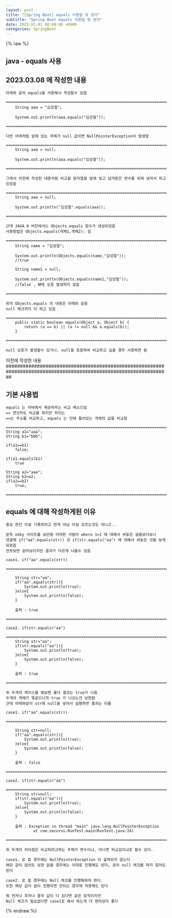 ```yaml
---  
layout: post  
title: "[Spring Boot] equals 사용법 및 생각"  
subtitle: "Spring Boot equals 사용법 및 생각"  
date: 2023-01-01 00:00:00 +0900  
categories: SpringBoot  
---  
```

{% raw %}  
## java -  equals 사용  
  
## 2023.03.08 에 작성한 내용  
  
	아래와 같이 equals을 사용해서 작성할수 있음  
		=================================================================================================================  
		String aaa = "김성철";  
  
		System.out.println(aaa.equals("김성철"));  
		=================================================================================================================  
  
	다만 아래처럼 앞에 있는 객체가 null 값이면 NullPointerException이 발생함  
		=================================================================================================================  
		String aaa = null;  
  
		System.out.println(aaa.equals("김성철"));  
		=================================================================================================================  
  
	그래서 이전에 작성한 내용처럼 비교할 문자열을 앞에 넣고 넘겨받은 변수를 뒤에 넣어서 하고 있었음  
		=================================================================================================================  
		String aaa = null;  
  
		System.out.println("김성철".equals(aaa));  
		=================================================================================================================  
  
	근데 JAVA 8 버전에서는 Objects.equals 함수가 생성되었음  
	사용방법은 Objects.equals(객체1,객체2); 임  
		=================================================================================================================  
        String name = "김성철";  
  
        System.out.println(Objects.equals(name,"김성철"));  
		//true  
  
        String name1 = null;  
  
        System.out.println(Objects.equals(name1,"김성철"));  
		//false , NPE 오류 발생하지 않음  
		=================================================================================================================  
  
	위의 Objects.equals 의 내용은 아래와 같음  
	null 체크까지 다 하고 있음  
		=================================================================================================================  
		public static boolean equals(Object a, Object b) {  
			return (a == b) || (a != null && a.equals(b));  
		}  
		=================================================================================================================  
  
	null 오류가 발생할수 있거나, null을 포함하여 비교하고 싶을 경우 사용하면 됨  
  
이전에 작성한 내용  
##################################################################################################################  
  
## 기본 사용법  
  
	equals 는 자바에서 제공하주는 비교 메소드임  
	== 연산자도 비교를 하지만 차이는  
	==는 주소를 비교하고, equals 는 안에 들어있는 객체의 값을 비교함  
  
	=================================================================================================================  
	String a1="aaa";  
	String b1="bbb";  
  
	if(a1==b1)  
		false;  
  
	if(a1.equals(b1)  
		true  
  
	String a2="aaa";  
	String b2=a2;  
	if(a2==b2)  
		true;  
  
	=================================================================================================================  
  
## equals 에 대해 작성하게된 이유  
  
	중요 한건 이걸 기록하려고 한게 아님 이걸 모르는것도 아니고..  
  
	문득 okky 사이트를 보던중 어떠한 사람이 where 1=1 에 대해서 써놓은 글을보다보니  
	댓글에 if("aa".equals(str)) 과 if(str.equals("aa") 에 대해서 써놓은 것을 보게되었음  
	언뜻보면 같아보이지만 결과가 다르게 나올수 있음  
  
	case1. if("aa".equals(str))  
		=================================================================================================================  
  
        String str="aa";  
        if("aa".equals(str)){  
            System.out.println(true);  
        }else{  
            System.out.println(false);  
        }  
  
		출력 : true  
		=================================================================================================================  
  
	case2. if(str.equals("aa")  
		=================================================================================================================  
        String str="aa";  
        if(str.equals("aa")){  
            System.out.println(true);  
        }else{  
            System.out.println(false);  
        }  
  
		출력 : true  
		=================================================================================================================  
  
	위 두개의 케이스를 해보면 둘다 결과는 true가 나옴  
	두개의 객체가 똑같으니까 true 가 나오는건 당연함  
	근데 아래와같이 str에 null을 넣어서 실행하면 결과는 다름  
  
	case1. if("aa".equals(str))  
		=================================================================================================================  
  
        String str=null;  
        if("aa".equals(str)){  
            System.out.println(true);  
        }else{  
            System.out.println(false);  
        }  
  
		출력 : false  
		=================================================================================================================  
  
	case2. if(str.equals("aa")  
		=================================================================================================================  
        String str=null;  
        if(str.equals("aa")){  
            System.out.println(true);  
        }else{  
            System.out.println(false);  
        }  
  
		출력 : Exception in thread "main" java.lang.NullPointerException  
				at com.securus.RunTest.main(RunTest.java:24)  
		=================================================================================================================  
  
	위 두개의 차이점은 비교하려고하는 주체가 변수이냐, 아니면 비교값이냐로 할수 있다.  
  
	case1. 로 할 경우에는 NullPointerException 이 출력되지 않는다  
	해당 값이 없어도 상관 없을 경우에는 이대로 진행해도 된다, 굳이 null 체크를 하지 않아도 된다  
  
	case2. 로 할 경우에는 Null 체크를 진행해줘야 한다.  
	또한 해당 값이 없이 진행되면 안되는 경우에 적용해도 된다  
  
	뭐 전자나 후자나 결국 값이 다 있다면 같은 로직이지만  
	Null 체크가 필요없다면 case1로 해서 하는게 더 편의성이 좋다  
  
{% endraw %}